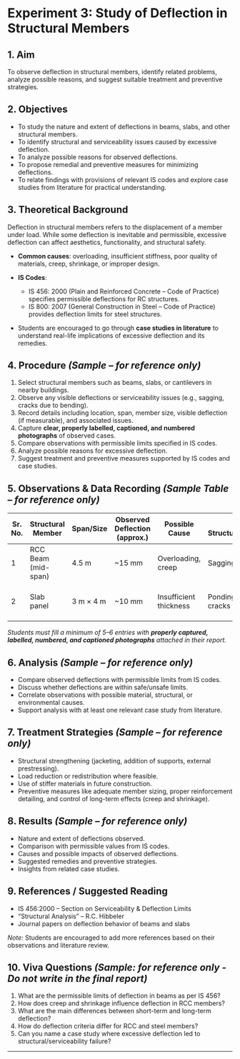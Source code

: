 # Experiment 3: Study of Deflection in Structural Members

## 1. Aim

To observe deflection in structural members, identify related problems, analyze possible reasons, and suggest suitable treatment and preventive strategies.

## 2. Objectives

* To study the nature and extent of deflections in beams, slabs, and other structural members.
* To identify structural and serviceability issues caused by excessive deflection.
* To analyze possible reasons for observed deflections.
* To propose remedial and preventive measures for minimizing deflections.
* To relate findings with provisions of relevant IS codes and explore case studies from literature for practical understanding.

## 3. Theoretical Background

Deflection in structural members refers to the displacement of a member under load. While some deflection is inevitable and permissible, excessive deflection can affect aesthetics, functionality, and structural safety.

* **Common causes**: overloading, insufficient stiffness, poor quality of materials, creep, shrinkage, or improper design.
* **IS Codes**:

  * IS 456: 2000 (Plain and Reinforced Concrete – Code of Practice) specifies permissible deflections for RC structures.
  * IS 800: 2007 (General Construction in Steel – Code of Practice) provides deflection limits for steel structures.
* Students are encouraged to go through **case studies in literature** to understand real-life implications of excessive deflection and its remedies.

## 4. Procedure *(Sample – for reference only)*

1. Select structural members such as beams, slabs, or cantilevers in nearby buildings.
2. Observe any visible deflections or serviceability issues (e.g., sagging, cracks due to bending).
3. Record details including location, span, member size, visible deflection (if measurable), and associated issues.
4. Capture **clear, properly labelled, captioned, and numbered photographs** of observed cases.
5. Compare observations with permissible limits specified in IS codes.
6. Analyze possible reasons for excessive deflection.
7. Suggest treatment and preventive measures supported by IS codes and case studies.

## 5. Observations & Data Recording *(Sample Table – for reference only)*

| Sr. No. | Structural Member   | Span/Size | Observed Deflection (approx.) | Possible Cause         | Effect on Structure/Serviceability | Suggested Remedy                             |
| ------- | ------------------- | --------- | ----------------------------- | ---------------------- | ---------------------------------- | -------------------------------------------- |
| 1       | RCC Beam (mid-span) | 4.5 m     | \~15 mm                       | Overloading, creep     | Sagging, plaster cracks            | External prestressing, section strengthening |
| 2       | Slab panel          | 3 m × 4 m | \~10 mm                       | Insufficient thickness | Ponding of water, tile cracks      | Increase slab depth (future), add topping    |

*Students must fill a minimum of 5–6 entries with **properly captured, labelled, numbered, and captioned photographs** attached in their report.*

## 6. Analysis *(Sample – for reference only)*

* Compare observed deflections with permissible limits from IS codes.
* Discuss whether deflections are within safe/unsafe limits.
* Correlate observations with possible material, structural, or environmental causes.
* Support analysis with at least one relevant case study from literature.

## 7. Treatment Strategies *(Sample – for reference only)*

* Structural strengthening (jacketing, addition of supports, external prestressing).
* Load reduction or redistribution where feasible.
* Use of stiffer materials in future construction.
* Preventive measures like adequate member sizing, proper reinforcement detailing, and control of long-term effects (creep and shrinkage).

## 8. Results *(Sample – for reference only)*

* Nature and extent of deflections observed.
* Comparison with permissible values from IS codes.
* Causes and possible impacts of observed deflections.
* Suggested remedies and preventive strategies.
* Insights from related case studies.

## 9. References / Suggested Reading

- IS 456:2000 – Section on Serviceability & Deflection Limits  
- “Structural Analysis” – R.C. Hibbeler  
- Journal papers on deflection behavior of beams and slabs  

*Note:* Students are encouraged to add more references based on their observations and literature review.

## 10. Viva Questions *(Sample: for reference only - Do not write in the final report)*

1. What are the permissible limits of deflection in beams as per IS 456?
2. How does creep and shrinkage influence deflection in RCC members?
3. What are the main differences between short-term and long-term deflection?
4. How do deflection criteria differ for RCC and steel members?
5. Can you name a case study where excessive deflection led to structural/serviceability failure?

---
